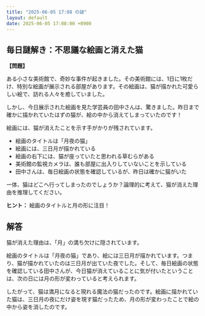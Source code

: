 ```yaml
---
title: "2025-06-05 17:08 の謎"
layout: default
date: 2025-06-05 17:08:00 +0900
---
```

## 毎日謎解き：不思議な絵画と消えた猫

**【問題】**

ある小さな美術館で、奇妙な事件が起きました。その美術館には、1日に1枚だけ、特別な絵画が展示される部屋があります。その絵画は、猫が描かれた可愛らしい絵で、訪れる人々を癒していました。

しかし、今日展示された絵画を見た学芸員の田中さんは、驚きました。昨日まで確かに描かれていたはずの猫が、絵の中から消えてしまっていたのです！

絵画には、猫が消えたことを示す手がかりが残されています。

*   絵画のタイトルは「月夜の猫」
*   絵画には、三日月が描かれている
*   絵画の右下には、猫が座っていたと思われる草むらがある
*   美術館の監視カメラは、誰も部屋に出入りしていないことを示している
*   田中さんは、毎日絵画の状態を確認しているが、昨日は確かに猫がいた

一体、猫はどこへ行ってしまったのでしょうか？論理的に考えて、猫が消えた理由を推理してください。

**ヒント：** 絵画のタイトルと月の形に注目！

## 解答

猫が消えた理由は、「月」の満ち欠けに隠されています。

絵画のタイトルは「月夜の猫」であり、絵には三日月が描かれています。つまり、猫が描かれていたのは三日月が出ていた夜でした。そして、毎日絵画の状態を確認している田中さんが、今日猫が消えていることに気が付いたということは、次の日には月の形が変わっていると考えられます。

したがって、猫は満月になると現れる魔法の猫だったのです。絵画に描かれていた猫は、三日月の夜にだけ姿を現す猫だったため、月の形が変わったことで絵の中から姿を消したのです。
